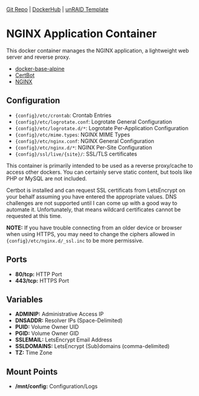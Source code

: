 [Git Repo](https://code.nephatrine.net/nephatrine/docker-nginx-ssl) |
[DockerHub](https://hub.docker.com/r/nephatrine/nginx-ssl/) |
[unRAID Template](https://github.com/nephatrine/unraid-docker-templates)

# NGINX Application Container

This docker container manages the NGINX application, a lightweight web server and reverse proxy.

- [docker-base-alpine](https://code.nephatrine.net/nephatrine/docker-base-alpine)
- [CertBot](https://certbot.eff.org/)
- [NGINX](https://www.nginx.com/)

## Configuration

- ``{config}/etc/crontab``: Crontab Entries
- ``{config}/etc/logrotate.conf``: Logrotate General Configuration
- ``{config}/etc/logrotate.d/*``: Logrotate Per-Application Configuration
- ``{config}/etc/mime.types``: NGINX MIME Types
- ``{config}/etc/nginx.conf``: NGINX General Configuration
- ``{config}/etc/nginx.d/*``: NGINX Per-Site Configuration
- ``{config}/ssl/live/{site}/``: SSL/TLS certificates

This container is primarily intended to be used as a reverse proxy/cache to access other dockers. You can certainly serve static content, but tools like PHP or MySQL are not included.

Certbot is installed and can request SSL certificats from LetsEncrypt on your behalf assuming you have entered the appropriate values. DNS challenges are not supported until I can come up with a good way to automate it. Unfortunately, that means wildcard certificates cannot be requested at this time.

**NOTE:** If you have trouble connecting from an older device or browser when using HTTPS, you may need to change the ciphers allowed in ``{config}/etc/nginx.d/_ssl.inc`` to be more permissive.

## Ports

- **80/tcp:** HTTP Port
- **443/tcp:** HTTPS Port

## Variables

- **ADMINIP:** Administrative Access IP
- **DNSADDR:** Resolver IPs (Space-Delimited)
- **PUID:** Volume Owner UID
- **PGID:** Volume Owner GID
- **SSLEMAIL:** LetsEncrypt Email Address
- **SSLDOMAINS:** LetsEncrypt (Sub)domains (comma-delimited)
- **TZ:** Time Zone

## Mount Points

- **/mnt/config:** Configuration/Logs